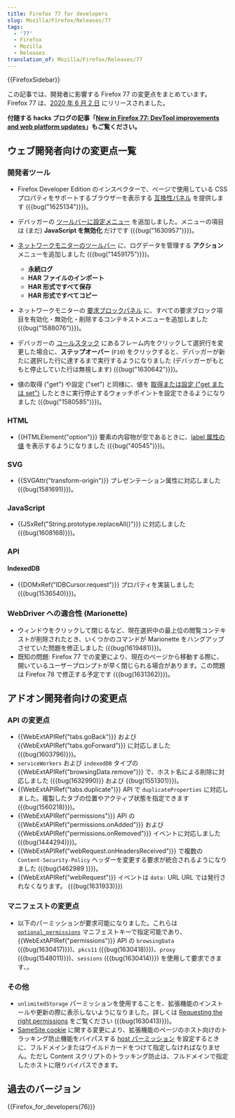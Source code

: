 ```yaml
---
title: Firefox 77 for developers
slug: Mozilla/Firefox/Releases/77
tags:
  - '77'
  - Firefox
  - Mozilla
  - Releases
translation_of: Mozilla/Firefox/Releases/77
---
```

{{FirefoxSidebar}}

この記事では、開発者に影響する Firefox 77 の変更点をまとめています。 Firefox 77 は、[2020 年 6 月 2 日](https://wiki.mozilla.org/RapidRelease/Calendar) にリリースされました。

**付随する hacks ブログの記事「[New in Firefox 77: DevTool improvements and web platform updates](https://hacks.mozilla.org/2020/06/new-in-firefox-77-devtool-improvements-and-web-platform-updates/)」もご覧ください。**

## ウェブ開発者向けの変更点一覧

### 開発者ツール

- Firefox Developer Edition のインスペクターで、ページで使用している CSS プロパティをサポートするブラウザーを表示する [互換性パネル](https://firefox-source-docs.mozilla.org/devtools-user/page_inspector/ui_tour/index.html#compatibility-view) を提供します ({{bug("1625134")}})。
- デバッガーの [ツールバーに設定メニュー](https://firefox-source-docs.mozilla.org/devtools-user/page_inspector/ui_tour/index.html#toolbar) を追加しました。メニューの項目は (まだ) **JavaScript を無効化** だけです ({{bug("1630957")}})。
- [ネットワークモニターのツールバー](https://firefox-source-docs.mozilla.org/devtools-user/network_monitor/toolbar/index.html) に、ログデータを管理する **アクション** メニューを追加しました ({{bug("1459175")}})。

  - **永続ログ**
  - **HAR ファイルのインポート**
  - **HAR 形式ですべて保存**
  - **HAR 形式ですべてコピー**

- ネットワークモニターの [要求ブロックパネル](https://firefox-source-docs.mozilla.org/devtools-user/network_monitor/request_list/index.html#blocking-specific-urls) に、すべての要求ブロック項目を有効化・無効化・削除するコンテキストメニューを追加しました ({{bug("1588076")}})。
- デバッガーの [コールスタック](https://firefox-source-docs.mozilla.org/devtools-user/debugger/ui_tour/index.html#call-stack) にあるフレーム内をクリックして選択行を変更した場合に、**ステップオーバー** (`F10`) をクリックすると、デバッガーが新たに選択した行に達するまで実行するようになりました (デバッガーがもともと停止していた行は無視します) ({{bug("1630642")}})。
- 値の取得 ("get") や設定 ("set") と同様に、値を [取得または設定 ("get または set")](https://firefox-source-docs.mozilla.org/devtools-user/debugger/how_to/use_watchpoints/index.html#set-a-watchpoint) したときに実行停止するウォッチポイントを設定できるようになりました ({{bug("1580585")}})。

### HTML

- {{HTMLElement("option")}} 要素の内容物が空であるときに、[label 属性の値](/ja/docs/Web/HTML/Element/option#browser_compatibility) を表示するようになりました ({{bug("40545")}})。

### SVG

- {{SVGAttr("transform-origin")}} プレゼンテーション属性に対応しました ({{bug(1581691)}})。

### JavaScript

- {{JSxRef("String.prototype.replaceAll()")}} に対応しました ({{bug(1608168)}})。

### API

#### IndexedDB

- {{DOMxRef("IDBCursor.request")}} プロパティを実装しました ({{bug(1536540)}})。

### WebDriver への適合性 (Marionette)

- ウィンドウをクリックして閉じるなど、現在選択中の最上位の閲覧コンテキストが削除されたとき、いくつかのコマンドが Marionette をハングアップさせていた問題を修正しました ({{bug(1619481)}})。
- 既知の問題: Firefox 77 での変更により、現在のページから移動する際に、開いているユーザープロンプトが早く閉じられる場合があります。この問題は Firefox 78 で修正する予定です ({{bug(1631362)}})。

## アドオン開発者向けの変更点

### API の変更点

- {{WebExtAPIRef("tabs.goBack")}} および {{WebExtAPIRef("tabs.goForward")}} に対応しました ({{bug(1603796)}})。
- `serviceWorkers` および `indexedDB` タイプの {{WebExtAPIRef("browsingData.remove")}} で、ホスト名による削除に対応しました ({{bug(1632990)}} および {{bug(1551301)}})。
- {{WebExtAPIRef("tabs.duplicate")}} API で `duplicateProperties` に対応しました。複製したタブの位置やアクティブ状態を指定できます ({{bug(1560218)}})。
- {{WebExtAPIRef("permissions")}} API の {{WebExtAPIRef("permissions.onAdded")}} および {{WebExtAPIRef("permissions.onRemoved")}} イベントに対応しました ({{bug(1444294)}})。
- {{WebExtAPIRef("webRequest.onHeadersReceived")}} で複数の `Content-Security-Policy` ヘッダーを変更する要求が統合されるようになりました ({{bug(1462989 )}})。
- {{WebExtAPIRef("webRequest")}} イベントは `data:` URL URL では発行されなくなります。 ({{bug(1631933)}})

### マニフェストの変更点

- 以下のパーミッションが要求可能になりました。これらは [`optional_permissions`](/ja/docs/Mozilla/Add-ons/WebExtensions/manifest.json/optional_permissions) マニフェストキーで指定可能であり、{{WebExtAPIRef("permissions")}} API の `browsingData` ({{bug(1630417)}})、`pkcs11` ({{bug(1630418)}})、`proxy` ({{bug(1548011)}})、`sessions` ({{bug(1630414)}}) を使用して要求できます、。

### その他

- `unlimitedStorage` パーミッションを使用することを、拡張機能のインストールや更新の際に表示しないようになりました。詳しくは [Requesting the right permissions](https://extensionworkshop.com/documentation/develop/request-the-right-permissions/) をご覧ください ({{bug(1630413)}})。
- [SameSite cookie](/ja/docs/Web/HTTP/Headers/Set-Cookie/SameSite) に関する変更により、拡張機能のページのホスト向けのトラッキング防止機能をバイパスする [host パーミッション](/ja/docs/Mozilla/Add-ons/WebExtensions/manifest.json/permissions#host_permissions) を設定するときに、フルドメインまたはワイルドカードをつけて指定しなければなりません。ただし Content スクリプトのトラッキング防止は、フルドメインで指定したホストに限りバイパスできます。

## 過去のバージョン

{{Firefox_for_developers(76)}}

